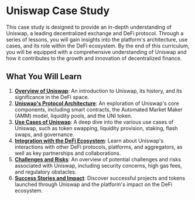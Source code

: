 # Uniswap Case Study

This case study is designed to provide an in-depth understanding of Uniswap, a leading decentralized exchange and DeFi protocol. Through a series of lessons, you will gain insights into the platform's architecture, use cases, and its role within the DeFi ecosystem. By the end of this curriculum, you will be equipped with a comprehensive understanding of Uniswap and how it contributes to the growth and innovation of decentralized finance.

## What You Will Learn

1. [**Overview of Uniswap**](https://github.com/joinpursuit/pursuit-crypto-lessons/blob/main/case_studies/defi/uniswap/lessons/uniswap_intro.md): An introduction to Uniswap, its history, and its significance in the DeFi space.
2. [**Uniswap's Protocol Architecture**](https://github.com/joinpursuit/pursuit-crypto-lessons/blob/main/case_studies/defi/uniswap/lessons/uniswap_architecture.md): An exploration of Uniswap's core components, including smart contracts, the Automated Market Maker (AMM) model, liquidity pools, and the UNI token.
3. [**Use Cases of Uniswap**](https://github.com/joinpursuit/pursuit-crypto-lessons/blob/main/case_studies/defi/uniswap/lessons/uniswap_use_cases.md): A deep dive into the various use cases of Uniswap, such as token swapping, liquidity provision, staking, flash swaps, and governance.
4. [**Integration with the DeFi Ecosystem**](https://github.com/joinpursuit/pursuit-crypto-lessons/blob/main/case_studies/defi/uniswap/lessons/uniswap_integrations.md): Learn about Uniswap's interactions with other DeFi protocols, platforms, and aggregators, as well as key partnerships and collaborations.
5. [**Challenges and Risks**](https://github.com/joinpursuit/pursuit-crypto-lessons/blob/main/case_studies/defi/uniswap/lessons/challenges.md): An overview of potential challenges and risks associated with Uniswap, including security concerns, high gas fees, and regulatory obstacles.
6. [**Success Stories and Impact**](https://github.com/joinpursuit/pursuit-crypto-lessons/blob/main/case_studies/defi/uniswap/lessons/impact.md): Discover successful projects and tokens launched through Uniswap and the platform's impact on the DeFi ecosystem.
